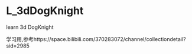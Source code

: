 # L_3dDogKnight
learn 3d DogKnight

学习用,参考https://space.bilibili.com/370283072/channel/collectiondetail?sid=2985

